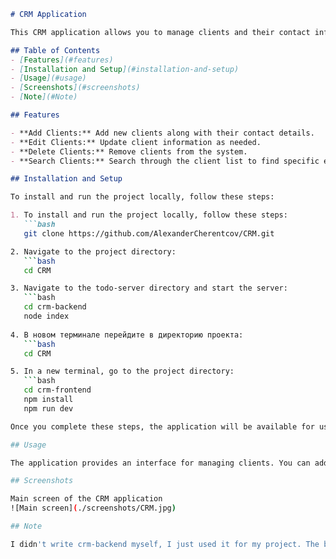```markdown
# CRM Application

This CRM application allows you to manage clients and their contact information. It offers features for adding, editing, and deleting clients, as well as searching through the client list.

## Table of Contents
- [Features](#features)
- [Installation and Setup](#installation-and-setup)
- [Usage](#usage)
- [Screenshots](#screenshots)
- [Note](#Note)

## Features

- **Add Clients:** Add new clients along with their contact details.
- **Edit Clients:** Update client information as needed.
- **Delete Clients:** Remove clients from the system.
- **Search Clients:** Search through the client list to find specific entries.

## Installation and Setup

To install and run the project locally, follow these steps:

1. To install and run the project locally, follow these steps:
   ```bash
   git clone https://github.com/AlexanderCherentcov/CRM.git

2. Navigate to the project directory:
   ```bash
   cd CRM

3. Navigate to the todo-server directory and start the server:
   ```bash
   cd crm-backend
   node index
 
4. В новом терминале перейдите в директорию проекта:
   ```bash
   cd CRM

5. In a new terminal, go to the project directory:
   ```bash
   cd crm-frontend
   npm install
   npm run dev

Once you complete these steps, the application will be available for use.

## Usage

The application provides an interface for managing clients. You can add new clients, edit their details, delete them, and search through the client list to find specific clients.

## Screenshots

Main screen of the CRM application
![Main screen](./screenshots/CRM.jpg)

## Note

I didn't write crm-backend myself, I just used it for my project. The backend was developed by Skillbox.
